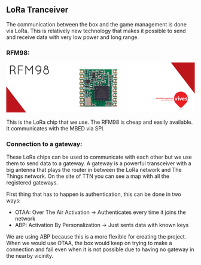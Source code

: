 ## LoRa Tranceiver

The communication between the box and the game management is done via LoRa. This is relatively new technology that makes it possible to send and receive data with very low power and long range.

### RFM98:

![](/assets/RFMtitle.jpg)

This is the LoRa chip that we use. The RFM98 is cheap and easily available. It communicates with the MBED via SPI. 

### Connection to a gateway:

These LoRa chips can be used to communicate with each other but we use them to send data to a gateway. A gateway is a powerful transceiver with a big antenna that plays the router in between the LoRa network and The Things network. On the site of TTN you can see a map with all the registered gateways.

First thing that has to happen is authentication, this can be done in two ways:
- OTAA: Over The Air Activation -> Authenticates every time it joins the network
- ABP: Activation By Personalization -> Just sents data with known keys

We are using ABP because this is a more flexible for creating the project. When we would use OTAA, the box would keep on trying to make a connection and fail even when it is not possible due to having no gateway in the nearby vicinity.